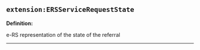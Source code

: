 ## `extension:ERSServiceRequestState`

<b>Definition:</b><br>

e-RS representation of the state of the referral

---